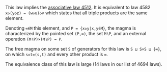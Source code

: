 This law implies the [associative law 4512](https://teorth.github.io/equational_theories/implications/?4512).  It is equivalent to law 4582 `x◇(y◇z) = (w◇u)◇v` which states that all triple products are the same element.

Denoting `∞∈M` this element, and `P = {x◇y|x,y∈M}`, the magma is characterized by the pointed set `(P,∞)`, the set `M∖P`, and an external operation `(M∖P)×(M∖P) → P`.

The free magma on some set `S` of generators for this law is `S ⊔ S×S ⊔ {∞}`, on which `s◇t=(s,t)` and every other product is `∞`.

The equivalence class of this law is large (14 laws in our list of 4694 laws).
